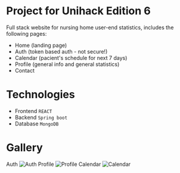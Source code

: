 # Project for Unihack Edition 6
Full stack website for nursing home user-end statistics, includes the following pages:

- Home (landing page)
- Auth (token based auth - not secure!)
- Calendar (pacient's schedule for next 7 days)
- Profile (general info and general statistics)
- Contact

# Technologies
- Frontend `REACT`
- Backend `Spring boot`
- Database `MongoDB`

# Gallery
Auth
![Auth](https://i.imgur.com/3ZqBqeN.png)
Profile
![Profile](https://i.imgur.com/F21kJmk.png)
Calendar
![Calendar](https://i.imgur.com/ulAoHhE.png)
